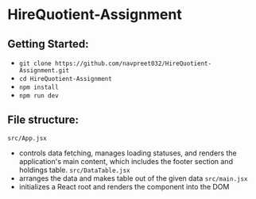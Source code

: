 # HireQuotient-Assignment

## Getting Started:
- `git clone https://github.com/navpreet032/HireQuotient-Assignment.git`
- `cd HireQuotient-Assignment`
- `npm install`
- `npm run dev`

## File structure:
`src/App.jsx`
  - controls data fetching, manages loading statuses, and renders the application's main content, which includes the footer section and holdings table.
`src/DataTable.jsx`
  - arranges the data and makes table out of the given data
`src/main.jsx`
  - initializes a React root and renders the <App /> component into the DOM 